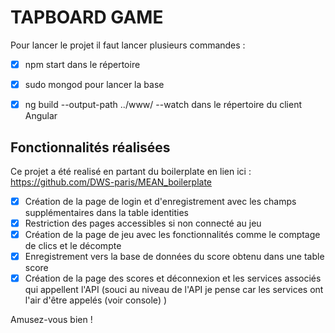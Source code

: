 # TAPBOARD GAME

Pour lancer le projet il faut lancer plusieurs commandes : 

- [x] npm start dans le répertoire
- [x] sudo mongod pour lancer la base
- [x] ng build --output-path ../www/ --watch dans le répertoire du client Angular


## Fonctionnalités réalisées

Ce projet a été realisé en partant du boilerplate en lien ici : https://github.com/DWS-paris/MEAN_boilerplate

- [x] Création de la page de login et d'enregistrement avec les champs supplémentaires dans la table identities
- [x] Restriction des pages accessibles si non connecté au jeu
- [x] Création de la page de jeu avec les fonctionnalités comme le comptage de clics et le décompte
- [x] Enregistrement vers la base de données du score obtenu dans une table score
- [x] Création de la page des scores et déconnexion et les services associés qui appellent l'API (souci au niveau de l'API je pense car les services ont l'air d'être appelés (voir console) )

Amusez-vous bien !
